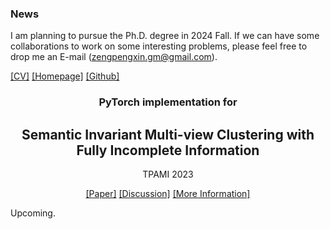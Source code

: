 ### News
I am planning to pursue the Ph.D. degree in 2024 Fall. If we can have some collaborations to work on some interesting problems, please feel free to drop me an E-mail ([zengpengxin.gm@gmail.com](mailto:zengpengxin.gm@gmail.com)). 

 [[CV]](https://github.com/PengxinZeng/PengxinZeng.github.io/blob/master/CV_Pengxin_SichuanUniversity.pdf)  [[Homepage]](https://pengxinzeng.github.io/)  [[Github]](https://github.com/PengxinZeng?tab=repositories)




<div align="center">


### PyTorch implementation for 

  ## Semantic Invariant Multi-view Clustering with Fully Incomplete Information

TPAMI 2023
  
[[Paper]](https://arxiv.org/abs/2305.12743)                [[Discussion]](https://github.com/PengxinZeng/2023-TPAMI-SMILE/issues)  [[More Information]](https://github.com/PengxinZeng?tab=repositories)
</div>

Upcoming.


















